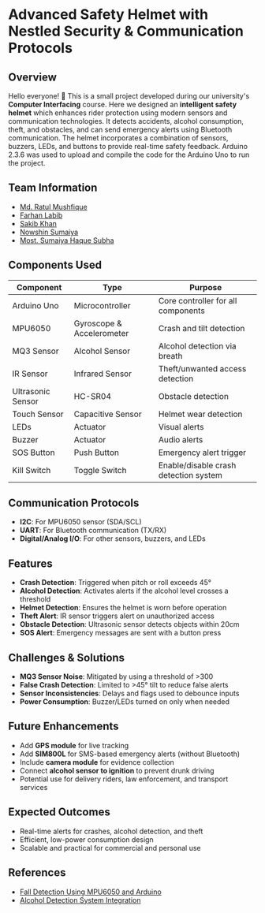 # Advanced Safety Helmet with Nestled Security & Communication Protocols

## Overview

Hello everyone! 👋 This is a small project developed during our university's **Computer Interfacing** course. Here we designed an **intelligent safety helmet** which enhances rider protection using modern sensors and communication technologies. It detects accidents, alcohol consumption, theft, and obstacles, and can send emergency alerts using Bluetooth communication. The helmet incorporates a combination of sensors, buzzers, LEDs, and buttons to provide real-time safety feedback. Arduino 2.3.6 was used to upload and compile the code for the Arduino Uno to run the project.

## Team Information

- [Md. Ratul Mushfique](https://www.facebook.com/ratul.mushfique/)
- [Farhan Labib](https://www.facebook.com/farhan.labib.913175)
- [Sakib Khan](https://www.facebook.com/shakib.parvez13)
- [Nowshin Sumaiya](https://www.facebook.com/nowshin.sumaiya.yen)
- [Most. Sumaiya Haque Subha](https://www.facebook.com/sumaiya.haque.subah)

## Components Used

| Component           | Type                      | Purpose                               |
|---------------------|---------------------------|----------------------------------------|
| Arduino Uno         | Microcontroller           | Core controller for all components     |
| MPU6050             | Gyroscope & Accelerometer | Crash and tilt detection               |
| MQ3 Sensor          | Alcohol Sensor            | Alcohol detection via breath           |
| IR Sensor           | Infrared Sensor           | Theft/unwanted access detection        |
| Ultrasonic Sensor   | HC-SR04                   | Obstacle detection                     |
| Touch Sensor        | Capacitive Sensor         | Helmet wear detection                  |
| LEDs                | Actuator                  | Visual alerts                          |
| Buzzer              | Actuator                  | Audio alerts                           |
| SOS Button          | Push Button               | Emergency alert trigger                |
| Kill Switch         | Toggle Switch             | Enable/disable crash detection system  |

## Communication Protocols

- **I2C**: For MPU6050 sensor (SDA/SCL)
- **UART**: For Bluetooth communication (TX/RX)
- **Digital/Analog I/O**: For other sensors, buzzers, and LEDs

## Features

- **Crash Detection**: Triggered when pitch or roll exceeds 45°
- **Alcohol Detection**: Activates alerts if the alcohol level crosses a threshold
- **Helmet Detection**: Ensures the helmet is worn before operation
- **Theft Alert**: IR sensor triggers alert on unauthorized access
- **Obstacle Detection**: Ultrasonic sensor detects objects within 20cm
- **SOS Alert**: Emergency messages are sent with a button press

## Challenges & Solutions

- **MQ3 Sensor Noise**: Mitigated by using a threshold of >300
- **False Crash Detection**: Limited to >45° tilt to reduce false alerts
- **Sensor Inconsistencies**: Delays and flags used to debounce inputs
- **Power Consumption**: Buzzer/LEDs turned on only when needed

## Future Enhancements

- Add **GPS module** for live tracking
- Add **SIM800L** for SMS-based emergency alerts (without Bluetooth)
- Include **camera module** for evidence collection
- Connect **alcohol sensor to ignition** to prevent drunk driving
- Potential use for delivery riders, law enforcement, and transport services

## Expected Outcomes

- Real-time alerts for crashes, alcohol detection, and theft
- Efficient, low-power consumption design
- Scalable and practical for commercial and personal use

## References

- [Fall Detection Using MPU6050 and Arduino](https://www.researchgate.net/publication/303404955_Design_and_Implementation_of_Fall_Detection_System_Using_MPU6050_Arduino)
- [Alcohol Detection System Integration](https://www.researchgate.net/publication/386234301_Deployment_of_Alcohol_Detection_System_in_the_Operations_of_Mechanical_Systems)

